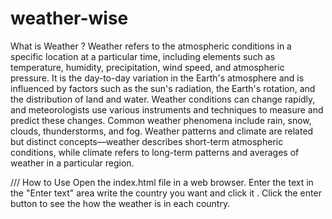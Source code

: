 # weather-wise 
What is Weather ?
Weather refers to the atmospheric conditions in a specific location at a particular time, including elements such as temperature, humidity, precipitation, wind speed, and atmospheric pressure. It is the day-to-day variation in the Earth's atmosphere and is influenced by factors such as the sun's radiation, the Earth's rotation, and the distribution of land and water.
Weather conditions can change rapidly, and meteorologists use various instruments and techniques to measure and predict these changes. Common weather phenomena include rain, snow, clouds, thunderstorms, and fog. Weather patterns and climate are related but distinct concepts—weather describes short-term atmospheric conditions, while climate refers to long-term patterns and averages of weather in a particular region.

///
How to Use
Open the index.html file in a web browser. Enter the text in the "Enter text" area write the country you want and click it . Click the enter button to see the how the weather is in each country. 

